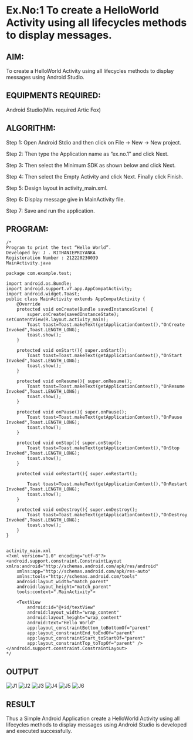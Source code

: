 # Ex.No:1 To create a HelloWorld Activity using all lifecycles methods to display messages.


## AIM:

To create a HelloWorld Activity using all lifecycles methods to display messages using Android Studio.

## EQUIPMENTS REQUIRED:

Android Studio(Min. required Artic Fox)

## ALGORITHM:

Step 1: Open Android Stdio and then click on File -> New -> New project.

Step 2: Then type the Application name as “ex.no.1″ and click Next. 

Step 3: Then select the Minimum SDK as shown below and click Next.

Step 4: Then select the Empty Activity and click Next. Finally click Finish.

Step 5: Design layout in activity_main.xml.

Step 6: Display message give in MainActivity file.

Step 7: Save and run the application.

## PROGRAM:
```
/*
Program to print the text “Hello World”.
Developed by: J . RITHANIEPRIYANKA
Registeration Number : 212220230039
MainActivity.java

package com.example.test;

import android.os.Bundle;
import android.support.v7.app.AppCompatActivity;
import android.widget.Toast;
public class MainActivity extends AppCompatActivity {
    @Override
    protected void onCreate(Bundle savedInstanceState) {
        super.onCreate(savedInstanceState); setContentView(R.layout.activity_main);
        Toast toast=Toast.makeText(getApplicationContext(),"OnCreate Invoked",Toast.LENGTH_LONG);
        toast.show();
    }

    protected void onStart(){ super.onStart();
        Toast toast=Toast.makeText(getApplicationContext(),"OnStart Invoked",Toast.LENGTH_LONG);
        toast.show();
    }

    protected void onResume(){ super.onResume();
        Toast toast=Toast.makeText(getApplicationContext(),"OnResume Invoked",Toast.LENGTH_LONG);
        toast.show();
    }

    protected void onPause(){ super.onPause();
        Toast toast=Toast.makeText(getApplicationContext(),"OnPause Invoked",Toast.LENGTH_LONG);
        toast.show();
    }

    protected void onStop(){ super.onStop();
        Toast toast=Toast.makeText(getApplicationContext(),"OnStop Invoked",Toast.LENGTH_LONG);
        toast.show();
    }

    protected void onRestart(){ super.onRestart();

        Toast toast=Toast.makeText(getApplicationContext(),"OnRestart Invoked",Toast.LENGTH_LONG);
        toast.show();
    }

    protected void onDestroy(){ super.onDestroy();
        Toast toast=Toast.makeText(getApplicationContext(),"OnDestroy Invoked",Toast.LENGTH_LONG);
        toast.show();
    }
}


activity_main.xml
<?xml version="1.0" encoding="utf-8"?>
<android.support.constraint.ConstraintLayout xmlns:android="http://schemas.android.com/apk/res/android"
    xmlns:app="http://schemas.android.com/apk/res-auto"
    xmlns:tools="http://schemas.android.com/tools"
    android:layout_width="match_parent"
    android:layout_height="match_parent"
    tools:context=".MainActivity">

    <TextView
        android:id="@+id/textView"
        android:layout_width="wrap_content"
        android:layout_height="wrap_content"
        android:text="Hello World"
        app:layout_constraintBottom_toBottomOf="parent"
        app:layout_constraintEnd_toEndOf="parent"
        app:layout_constraintStart_toStartOf="parent"
        app:layout_constraintTop_toTopOf="parent" />
</android.support.constraint.ConstraintLayout>
*/
```

## OUTPUT
![J1](https://user-images.githubusercontent.com/75235132/163752836-d9798f47-17bd-4f77-8fcd-4b4448b08e56.jpeg)
![J2](https://user-images.githubusercontent.com/75235132/163752636-e450707e-a69e-4673-aa94-a4d7a415b8da.jpeg)
![J3](https://user-images.githubusercontent.com/75235132/163752650-ab277d2a-9940-48e8-857e-014123ca8ab6.jpeg)
![J4](https://user-images.githubusercontent.com/75235132/163752663-e86c6901-2160-48db-a4b8-27e07333725d.jpeg)
![J5](https://user-images.githubusercontent.com/75235132/163752672-0e9b48ba-147a-4a70-b186-c36dddc77d4b.jpeg)
![J6](https://user-images.githubusercontent.com/75235132/163752675-e16d1523-7469-40f1-b5f8-5087538a5cf0.jpeg)




## RESULT
Thus a Simple Android Application create a HelloWorld Activity using all lifecycles methods to display messages using Android Studio is developed and executed successfully.
